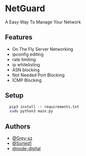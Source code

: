
# NetGuard

A Easy Way To Manage Your Network
## Features

- On The Fly Server Networking
- ipconfig editing
- rate limiting 
- ip whitelisting
- ASN blocking
- Not Needed Port Blocking
- ICMP Blocking


## Setup

```bash
  pip3 install -r requirements.txt
  sudo python3 main.py
```
    
## Authors

- [@Grey-sz](https://www.github.com/Grey-sz)
- [@Sorted1](https://www.github.com/Sorted1)
- [@node-digital](https://www.github.com/node-digital)
